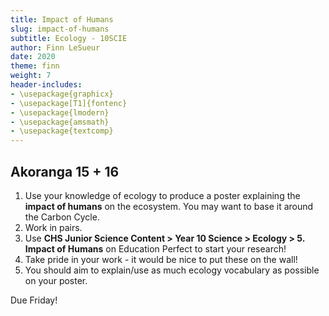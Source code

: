 ```yaml
---
title: Impact of Humans
slug: impact-of-humans
subtitle: Ecology - 10SCIE
author: Finn LeSueur
date: 2020
theme: finn
weight: 7
header-includes:
- \usepackage{graphicx}
- \usepackage[T1]{fontenc}
- \usepackage{lmodern}
- \usepackage{amsmath}
- \usepackage{textcomp}
---
```


## Akoranga 15 + 16

1. Use your knowledge of ecology to produce a poster explaining the __impact of humans__ on the ecosystem. You may want to base it around the Carbon Cycle.
2. Work in pairs.
3. Use __CHS Junior Science Content > Year 10 Science > Ecology > 5. Impact of Humans__ on Education Perfect to start your research!
4. Take pride in your work - it would be nice to put these on the wall!
5. You should aim to explain/use as much ecology vocabulary as possible on your poster.

<p class="instruction">Due Friday!</p>
